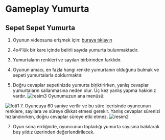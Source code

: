 # Gameplay Yumurta

## Sepet Sepet Yumurta

1. Oyunun videosuna erişmek için: [buraya tıklayın](https://github.com/ZehraOkurr/gameplayyumurta/assets/148492493/42719f52-68f2-41ff-9f13-abdd78508231)

2. 4x4'lük bir kare içinde belirli sayıda yumurta bulunmaktadır.

3. Yumurtaların renkleri ve sayıları birbirinden farklıdır.

4. Oyunun amacı, en fazla hangi renkte yumurtanın olduğunu bulmak ve sepeti yumurtalarla doldurmaktır.

5. Doğru cevaplar sepetinizde yumurta biriktirirken, yanlış cevaplar yumurtaların sallanmasına neden olur. Üç kez yanlış yapma hakkınız vardır. 
![resim3](https://github.com/ZehraOkurr/gameplayyumurta/assets/148492493/afd8f28c-f122-4b7c-8ff0-3b8e7950a9d1)
Oyunumuzun ana menüsü:

![foti1](https://github.com/ZehraOkurr/gameplayyumurta/assets/148492493/cb3af048-118c-4fcc-b7b5-3302fa362453)
7. Oyuncuya 60 saniye verilir ve bu süre içerisinde oyuncunun renklere, sayılara ve süreye dikkat etmesi gerekir. Yanlış cevaplar sürenizi hızlandırırken, doğru cevaplar süreye etki etmez.
![resim2](https://github.com/ZehraOkurr/gameplayyumurta/assets/148492493/42d8fbf9-9273-4be2-89f8-e701c04d0a41)

7. Oyun sona erdiğinde, oyuncunun topladığı yumurta sayısına bakılarak beş yıldız üzerinden değerlendirilecek.
